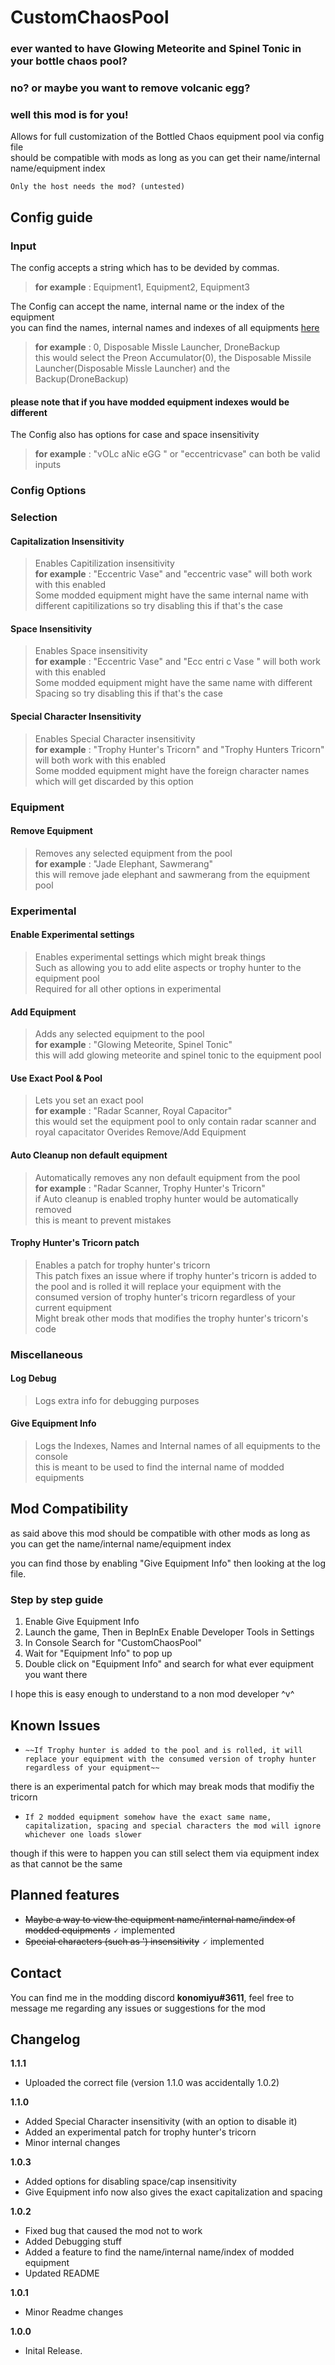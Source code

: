 # CustomChaosPool

### ever wanted to have Glowing Meteorite and Spinel Tonic in your bottle chaos pool?  
### no? or maybe you want to remove volcanic egg?  
### well this mod is for you!


Allows for full customization of the Bottled Chaos equipment pool via config file  
should be compatible with mods as long as you can get their name/internal name/equipment index

``Only the host needs the mod? (untested)``

## Config guide
### Input
The config accepts a string which has to be devided by commas.

> **for example** : Equipment1, Equipment2, Equipment3

The Config can accept the name, internal name or the index of the equipment  
you can find the names, internal names and indexes of all equipments [here](https://github.com/risk-of-thunder/R2Wiki/wiki/Item-&-Equipment-IDs-and-Names)  
>**for example** : 0, Disposable Missle Launcher, DroneBackup  
>this would select the Preon Accumulator(0), the Disposable Missile Launcher(Disposable Missle Launcher) and the Backup(DroneBackup)
#### **please note that if you have modded equipment indexes would be different**

The Config also has options for case and space insensitivity
> **for example** : "vOLc aNic eGG " or "eccentricvase" can both be valid inputs	
### Config Options

### Selection

#### Capitalization Insensitivity

> Enables Capitilization insensitivity  
> **for example** : "Eccentric Vase" and "eccentric vase" will both work with this enabled  
> Some modded equipment might have the same internal name with different capitilizations so try disabling this if that's the case

#### Space Insensitivity

> Enables Space insensitivity  
> **for example** : "Eccentric Vase" and "Ecc entri c Vase " will both work with this enabled  
> Some modded equipment might have the same name with different Spacing so try disabling this if that's the case

#### Special Character Insensitivity

> Enables Special Character insensitivity  
> **for example** : "Trophy Hunter's Tricorn" and "Trophy Hunters Tricorn" will both work with this enabled  
> Some modded equipment might have the foreign character names which will get discarded by this option

### Equipment

#### Remove Equipment

> Removes any selected equipment from the pool  
> **for example** : "Jade Elephant, Sawmerang"  
> this will remove jade elephant and sawmerang from the equipment pool

### Experimental

#### Enable Experimental settings
> Enables experimental settings which might break things  
> Such as allowing you to add elite aspects or trophy hunter to the equipment pool  
> Required for all other options in experimental

#### Add Equipment
> Adds any selected equipment to the pool  
> **for example** : "Glowing Meteorite, Spinel Tonic"  
> this will add glowing meteorite and spinel tonic to the equipment pool  

#### Use Exact Pool & Pool
> Lets you set an exact pool  
> **for example** : "Radar Scanner, Royal Capacitor"  
> this would set the equipment pool to only contain radar scanner and royal capacitator
> Overides Remove/Add Equipment

#### Auto Cleanup non default equipment
> Automatically removes any non default equipment from the pool  
> **for example** : "Radar Scanner, Trophy Hunter's Tricorn"  
> if Auto cleanup is enabled trophy hunter would be automatically removed  
> this is meant to prevent mistakes

#### Trophy Hunter's Tricorn patch
> Enables a patch for trophy hunter's tricorn  
> This patch fixes an issue where if trophy hunter's tricorn is added to the pool and is rolled it will replace your equipment with the consumed version of trophy hunter's tricorn regardless of your current equipment  
> Might break other mods that modifies the trophy hunter's tricorn's code

### Miscellaneous

#### Log Debug
> Logs extra info for debugging purposes

#### Give Equipment Info
> Logs the Indexes, Names and Internal names of all equipments to the console  
> this is meant to be used to find the internal name of modded equipments

## Mod Compatibility
as said above this mod should be compatible with other mods as long as you can get the name/internal name/equipment index

you can find those by enabling "Give Equipment Info" then looking at the log file.

### Step by step guide

1. Enable Give Equipment Info
2. Launch the game, Then in BepInEx Enable Developer Tools in Settings
3. In Console Search for "CustomChaosPool"
4. Wait for "Equipment Info" to pop up
5. Double click on "Equipment Info" and search for what ever equipment you want there

I hope this is easy enough to understand to a non mod developer ^v^

## Known Issues
* ``~~If Trophy hunter is added to the pool and is rolled, it will replace your equipment with the consumed version of trophy hunter regardless of your equipment~~``

there is an experimental patch for which may break mods that modifiy the tricorn

* ``If 2 modded equipment somehow have the exact same name, capitalization, spacing and special characters the mod will ignore whichever one loads slower``

though if this were to happen you can still select them via equipment index as that cannot be the same

## Planned features
* ~~Maybe a way to view the equipment name/internal name/index of modded equipments~~ 🗸 implemented 
* ~~Special characters (such as ') insensitivity~~ 🗸 implemented 


## Contact
You can find me in the modding discord **konomiyu#3611**, feel free to message me regarding any issues or suggestions for the mod
## Changelog

**1.1.1**

* Uploaded the correct file (version 1.1.0 was accidentally 1.0.2)

**1.1.0**

* Added Special Character insensitivity (with an option to disable it)
* Added an experimental patch for trophy hunter's tricorn
* Minor internal changes

**1.0.3**

* Added options for disabling space/cap insensitivity
* Give Equipment info now also gives the exact capitalization and spacing

**1.0.2**

* Fixed bug that caused the mod not to work
* Added Debugging stuff
* Added a feature to find the name/internal name/index of modded equipment
* Updated README

**1.0.1**

* Minor Readme changes

**1.0.0**

* Inital Release.
